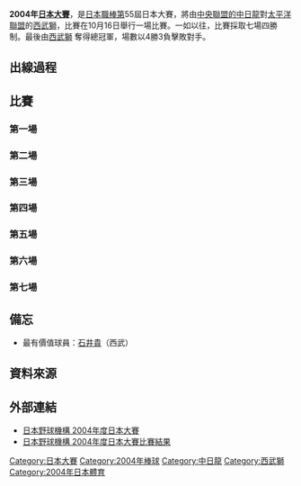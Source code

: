 **2004年[日本大賽](https://zh.wikipedia.org/wiki/日本大賽 "wikilink")**，是[日本職棒第](https://zh.wikipedia.org/wiki/日本職棒 "wikilink")55屆日本大賽，將由[中央聯盟的](https://zh.wikipedia.org/wiki/中央聯盟 "wikilink")[中日龍](../Page/中日龍.md "wikilink")對[太平洋聯盟](../Page/太平洋聯盟.md "wikilink")的[西武獅](https://zh.wikipedia.org/wiki/西武獅 "wikilink")，比賽在10月16日舉行一場比賽。一如以往，比賽採取七場四勝制。最後由[西武獅](https://zh.wikipedia.org/wiki/西武獅 "wikilink") 奪得總冠軍，場數以4勝3負擊敗對手。

## 出線過程

## 比賽

### 第一場

### 第二場

### 第三場

### 第四場

### 第五場

### 第六場

### 第七場

## 備忘

  - 最有價值球員：[石井貴](https://zh.wikipedia.org/wiki/石井貴 "wikilink")（西武）

## 資料來源

<div class="references-small">

<references />

</div>

## 外部連結

  - [日本野球機構 2004年度日本大賽](http://www.npb.or.jp/nippons/index_2004.html)
  - [日本野球機構 2004年度日本大賽比賽結果](http://bis.npb.or.jp/scores/nipponseries/linescore2004.html)

[Category:日本大賽](https://zh.wikipedia.org/wiki/Category:日本大賽 "wikilink") [Category:2004年棒球](https://zh.wikipedia.org/wiki/Category:2004年棒球 "wikilink") [Category:中日龍](https://zh.wikipedia.org/wiki/Category:中日龍 "wikilink") [Category:西武獅](https://zh.wikipedia.org/wiki/Category:西武獅 "wikilink") [Category:2004年日本體育](https://zh.wikipedia.org/wiki/Category:2004年日本體育 "wikilink")
